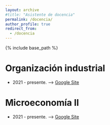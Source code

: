 ```yaml
---
layout: archive
#title: "Asistente de docencia"
permalink: /docencia/
author_profile: true
redirect_from:
  - /docencia
---
```


{% include base_path %}

Organización industrial 
======
* 2021 - presente. --> [Google Site](https://sites.google.com/view/iouba4/home) 


Microeconomía II
======
* 2021 - presente. --> [Google Site](https://sites.google.com/view/micro22021) 
